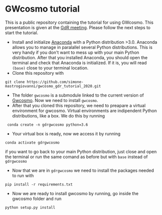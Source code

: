 # GWcosmo tutorial

This is a public repository containing the tutorial for using GWcosmo. This presentation is given at the [GdR meeting](https://indico.ijclab.in2p3.fr/event/6452/overview). Please follow the next steps to start the tutorial.

* Install and initialize [Anaconda](https://www.anaconda.com/products/individual) with a Python distribution >3.0. Anaconda allows you to manage in paralallel several Python distributions. This is very handy if you don't want to mess up with your main Python distribution. After that you installed Anaconda, you should open the terminal and check that Anaconda is initialized. If it is, you will read `(base)` close to your terminal location.
* Clone this repository with 
```
git clone https://github.com/simone-mastrogiovanni/gwcosmo_gdr_tutorial_2020.git
```
* The folder `gwcosmo` is a submodule linked to the current version of [Gwcosmo](https://git.ligo.org/lscsoft/gwcosmo). Now we need to install `gwcosmo`.
* After that you cloned this repository, we need to preapare a virtual environment for gwcosmo. Virtual environments are indipendent Python distributions, like a box. We do this by running 
```
 conda create -n gdrgwcosmo python=3.6
```
* Your virtual box is ready, now we access it by running 
```
conda activate gdrgwcosmo
```
if you want to go back to your main Python distribution, just close and open the terminal or run the same comand as before but with `base` instead of `gdrgwcosmo`
* Now that we are in `gdrgwcosmo` we need to install the packages needed to run with 
```
pip install -r requirements.txt
```
* Now we are ready to install gwcosmo by running, go inside the gwcosmo folder and run 
```
python setup.py install
```
